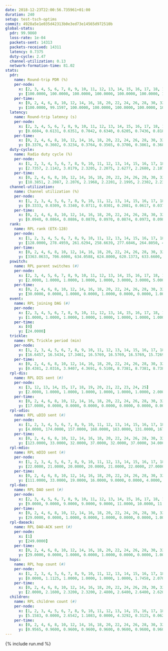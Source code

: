 ```yaml
---
date: 2018-12-23T22:00:56.735961+01:00
duration: 240
setup: test-tsch-optims
commit: 4928a5e1e035d42313b0e3ed73e14565d972510b
global-stats:
  pdr: 99.9860
  loss-rate: 1e-04
  packets-sent: 14313
  packets-received: 14311
  latency: 0.7375
  duty-cycle: 2.47
  channel-utilization: 0.13
  network-formation-time: 81.02
stats:
  pdr:
    name: Round-trip PDR (%)
    per-node:
      x: [2, 3, 4, 5, 6, 7, 8, 9, 10, 11, 12, 13, 14, 15, 16, 17, 18, 19, 20, 21, 22, 23, 24, 25]
      y: [100.0000, 100.0000, 100.0000, 100.0000, 100.0000, 100.0000, 100.0000, 99.8246, 100.0000, 100.0000, 100.0000, 99.8420, 100.0000, 100.0000, 100.0000, 100.0000, 100.0000, 100.0000, 100.0000, 100.0000, 100.0000, 100.0000, 100.0000, 100.0000]
    per-time:
      x: [0, 2, 4, 6, 8, 10, 12, 14, 16, 18, 20, 22, 24, 26, 28, 30, 32, 34, 36, 38, 40, 42, 44, 46, 48, 50, 52, 54, 56, 58, 60, 62, 64, 66, 68, 70, 72, 74, 76, 78, 80, 82, 84, 86, 88, 90, 92, 94, 96, 98, 100, 102, 104, 106, 108, 110, 112, 114, 116, 118, 120, 122, 124, 126, 128, 130, 132, 134, 136, 138, 140, 142, 144, 146, 148, 150, 152, 154, 156, 158, 160, 162, 164, 166, 168, 170, 172, 174, 176, 178, 180, 182, 184, 186, 188, 190, 192, 194, 196, 198, 200, 202, 204, 206, 208, 210, 212, 214, 216, 218, 220, 222, 224, 226, 228, 230, 232, 234, 236, 238]
      y: [100.0000, 99.1597, 100.0000, 100.0000, 100.0000, 100.0000, 100.0000, 100.0000, 100.0000, 99.1667, 100.0000, 100.0000, 100.0000, 100.0000, 100.0000, 100.0000, 100.0000, 100.0000, 100.0000, 100.0000, 100.0000, 100.0000, 100.0000, 100.0000, 100.0000, 100.0000, 100.0000, 100.0000, 100.0000, 100.0000, 100.0000, 100.0000, 100.0000, 100.0000, 100.0000, 100.0000, 100.0000, 100.0000, 100.0000, 100.0000, 100.0000, 100.0000, 100.0000, 100.0000, 100.0000, 100.0000, 100.0000, 100.0000, 100.0000, 100.0000, 100.0000, 100.0000, 100.0000, 100.0000, 100.0000, 100.0000, 100.0000, 100.0000, 100.0000, 100.0000, 100.0000, 100.0000, 100.0000, 100.0000, 100.0000, 100.0000, 100.0000, 100.0000, 100.0000, 100.0000, 100.0000, 100.0000, 100.0000, 100.0000, 100.0000, 100.0000, 100.0000, 100.0000, 100.0000, 100.0000, 100.0000, 100.0000, 100.0000, 100.0000, 100.0000, 100.0000, 100.0000, 100.0000, 100.0000, 100.0000, 100.0000, 100.0000, 100.0000, 100.0000, 100.0000, 100.0000, 100.0000, 100.0000, 100.0000, 100.0000, 100.0000, 100.0000, 100.0000, 100.0000, 100.0000, 100.0000, 100.0000, 100.0000, 100.0000, 100.0000, 100.0000, 100.0000, 100.0000, 100.0000, 100.0000, 100.0000, 100.0000, 100.0000, 100.0000, 100.0000]
  latency:
    name: Round-trip latency (s)
    per-node:
      x: [2, 3, 4, 5, 6, 7, 8, 9, 10, 11, 12, 13, 14, 15, 16, 17, 18, 19, 20, 21, 22, 23, 24, 25]
      y: [0.6604, 0.6131, 0.6351, 0.7042, 0.6340, 0.6205, 0.7436, 0.8185, 0.6428, 0.7163, 0.7444, 0.6570, 0.7123, 0.7397, 0.6986, 0.7355, 0.7745, 0.7407, 0.8296, 0.7649, 0.7687, 0.9378, 0.9394, 0.8657]
    per-time:
      x: [0, 2, 4, 6, 8, 10, 12, 14, 16, 18, 20, 22, 24, 26, 28, 30, 32, 34, 36, 38, 40, 42, 44, 46, 48, 50, 52, 54, 56, 58, 60, 62, 64, 66, 68, 70, 72, 74, 76, 78, 80, 82, 84, 86, 88, 90, 92, 94, 96, 98, 100, 102, 104, 106, 108, 110, 112, 114, 116, 118, 120, 122, 124, 126, 128, 130, 132, 134, 136, 138, 140, 142, 144, 146, 148, 150, 152, 154, 156, 158, 160, 162, 164, 166, 168, 170, 172, 174, 176, 178, 180, 182, 184, 186, 188, 190, 192, 194, 196, 198, 200, 202, 204, 206, 208, 210, 212, 214, 216, 218, 220, 222, 224, 226, 228, 230, 232, 234, 236, 238]
      y: [0.3376, 0.3602, 0.3234, 0.3764, 0.3565, 0.3700, 0.3861, 0.3683, 0.3919, 0.4002, 0.3462, 0.3471, 0.3415, 0.3605, 0.3722, 0.3256, 0.3212, 0.3180, 0.3271, 0.2991, 0.3260, 0.3326, 0.3126, 0.2970, 0.2799, 0.2944, 0.2974, 0.2924, 0.3135, 0.2917, 0.2934, 0.2979, 0.2971, 0.3078, 0.3031, 0.3101, 0.3119, 0.3417, 0.3108, 0.2984, 0.3021, 0.2972, 0.3218, 0.2968, 0.3124, 0.3278, 0.2940, 0.4188, 0.3763, 0.3225, 0.3202, 0.3438, 0.2970, 0.5275, 0.6054, 0.4864, 0.4084, 0.3013, 0.3543, 0.7204, 1.0066, 0.8140, 0.4840, 0.4988, 0.3643, 0.6897, 1.2377, 1.2044, 0.9959, 0.6603, 0.5732, 0.7674, 1.2267, 1.2330, 1.2759, 1.1569, 0.8595, 0.8620, 1.2494, 1.2128, 1.2486, 1.2577, 1.2351, 1.1998, 1.2418, 1.2387, 1.2476, 1.2581, 1.2638, 1.2548, 1.2328, 1.2428, 1.2312, 1.2464, 1.2326, 1.2466, 1.2563, 1.2541, 1.2425, 1.2538, 1.2610, 1.2570, 1.2363, 1.2340, 1.2447, 1.2451, 1.2690, 1.2563, 1.2072, 1.2205, 1.2400, 1.2449, 1.2519, 1.2589, 1.2321, 1.2243, 1.2345, 1.2490, 1.2172, 1.2735]
  duty-cycle:
    name: Radio duty cycle (%)
    per-node:
      x: [1, 2, 3, 4, 5, 6, 7, 8, 9, 10, 11, 12, 13, 14, 15, 16, 17, 18, 19, 20, 21, 22, 23, 24, 25]
      y: [2.7357, 2.1142, 3.0179, 2.3205, 2.2075, 2.6277, 2.2680, 2.1077, 2.0626, 2.1165, 2.1581, 2.2149, 2.3225, 2.2197, 2.5068, 2.3094, 2.3504, 2.3692, 2.3794, 2.3758, 2.2156, 2.3740, 2.2551, 2.4368, 2.4162]
    per-time:
      x: [0, 2, 4, 6, 8, 10, 12, 14, 16, 18, 20, 22, 24, 26, 28, 30, 32, 34, 36, 38, 40, 42, 44, 46, 48, 50, 52, 54, 56, 58, 60, 62, 64, 66, 68, 70, 72, 74, 76, 78, 80, 82, 84, 86, 88, 90, 92, 94, 96, 98, 100, 102, 104, 106, 108, 110, 112, 114, 116, 118, 120, 122, 124, 126, 128, 130, 132, 134, 136, 138, 140, 142, 144, 146, 148, 150, 152, 154, 156, 158, 160, 162, 164, 166, 168, 170, 172, 174, 176, 178, 180, 182, 184, 186, 188, 190, 192, 194, 196, 198, 200, 202, 204, 206, 208, 210, 212, 214, 216, 218, 220, 222, 224, 226, 228, 230, 232, 234, 236, 238, 240]
      y: [18.3851, 2.2087, 2.2076, 2.1968, 2.2201, 2.1995, 2.2302, 2.2343, 2.2246, 2.2526, 2.2156, 2.2285, 2.2179, 2.2138, 2.2485, 2.2374, 2.2031, 2.2073, 2.2104, 2.1959, 2.1883, 2.1938, 2.2123, 2.2193, 2.1730, 2.1734, 2.1788, 2.1940, 2.1934, 2.1988, 2.1845, 2.1847, 2.2039, 2.1949, 2.2133, 2.1821, 2.1886, 2.2112, 2.2065, 2.2026, 2.2083, 2.2072, 2.2136, 2.2108, 2.1822, 2.2025, 2.1978, 2.1986, 2.1901, 2.1947, 2.2001, 2.2188, 2.2063, 2.1897, 2.1904, 2.1894, 2.1940, 2.2062, 2.1936, 2.1973, 2.1819, 2.2075, 2.1724, 2.1873, 2.2053, 2.1945, 2.1912, 2.1872, 3.0502, 2.8275, 3.0405, 2.8109, 2.2005, 2.1802, 2.1812, 2.2108, 2.1918, 2.1916, 2.2033, 2.1919, 2.1933, 2.1885, 2.1959, 2.1793, 2.1875, 2.1965, 2.1911, 2.1892, 2.2070, 2.1961, 2.1973, 2.1814, 2.1884, 2.1994, 2.1956, 2.1912, 2.1876, 2.2034, 2.1900, 2.1852, 2.2031, 2.1866, 2.1938, 2.1814, 2.1790, 2.1871, 2.2033, 2.1985, 2.2033, 2.1795, 2.1872, 2.2085, 2.1934, 2.2010, 2.2073, 2.1777, 2.1899, 2.1804, 2.1774, 2.1605, null]
  channel-utilization:
    name: Channel utilization (%)
    per-node:
      x: [1, 2, 3, 4, 5, 6, 7, 8, 9, 10, 11, 12, 13, 14, 15, 16, 17, 18, 19, 20, 21, 22, 23, 24, 25]
      y: [0.3333, 0.0309, 0.3340, 0.0711, 0.0301, 0.2081, 0.0617, 0.0377, 0.0305, 0.0456, 0.0498, 0.0367, 0.0647, 0.0308, 0.2128, 0.0729, 0.0777, 0.0708, 0.0356, 0.0455, 0.0405, 0.0658, 0.0349, 0.0310, 0.0318]
    per-time:
      x: [0, 2, 4, 6, 8, 10, 12, 14, 16, 18, 20, 22, 24, 26, 28, 30, 32, 34, 36, 38, 40, 42, 44, 46, 48, 50, 52, 54, 56, 58, 60, 62, 64, 66, 68, 70, 72, 74, 76, 78, 80, 82, 84, 86, 88, 90, 92, 94, 96, 98, 100, 102, 104, 106, 108, 110, 112, 114, 116, 118, 120, 122, 124, 126, 128, 130, 132, 134, 136, 138, 140, 142, 144, 146, 148, 150, 152, 154, 156, 158, 160, 162, 164, 166, 168, 170, 172, 174, 176, 178, 180, 182, 184, 186, 188, 190, 192, 194, 196, 198, 200, 202, 204, 206, 208, 210, 212, 214, 216, 218, 220, 222, 224, 226, 228, 230, 232, 234, 236, 238, 240]
      y: [0.0940, 0.0864, 0.0886, 0.0870, 0.0970, 0.0874, 0.0973, 0.0980, 0.0939, 0.1072, 0.0925, 0.0970, 0.0921, 0.0896, 0.1002, 0.0973, 0.0858, 0.0867, 0.0890, 0.0844, 0.0805, 0.0831, 0.0874, 0.0889, 0.0761, 0.0752, 0.0770, 0.0818, 0.0828, 0.0831, 0.0793, 0.0779, 0.0845, 0.0803, 0.0867, 0.0783, 0.0808, 0.0867, 0.0860, 0.0860, 0.0848, 0.0846, 0.0857, 0.0848, 0.0781, 0.0854, 0.0826, 0.0832, 0.0803, 0.0795, 0.0820, 0.0878, 0.0849, 0.0802, 0.0795, 0.0797, 0.0823, 0.0852, 0.0804, 0.0819, 0.0765, 0.0854, 0.0742, 0.0800, 0.0849, 0.0830, 0.0812, 0.0789, 0.3783, 0.2446, 0.3425, 0.2487, 0.0806, 0.0781, 0.0787, 0.0859, 0.0793, 0.0789, 0.0839, 0.0813, 0.0814, 0.0798, 0.0832, 0.0774, 0.0793, 0.0820, 0.0791, 0.0786, 0.0856, 0.0821, 0.0829, 0.0782, 0.0791, 0.0819, 0.0793, 0.0790, 0.0787, 0.0842, 0.0799, 0.0784, 0.0836, 0.0787, 0.0797, 0.0771, 0.0768, 0.0799, 0.0840, 0.0834, 0.0843, 0.0763, 0.0781, 0.0858, 0.0802, 0.0856, 0.0868, 0.0785, 0.0813, 0.0779, 0.0780, 0.0712, null]
  rank:
    name: RPL rank (ETX-128)
    per-node:
      x: [1, 2, 3, 4, 5, 6, 7, 8, 9, 10, 11, 12, 13, 14, 15, 16, 17, 18, 19, 20, 21, 22, 23, 24, 25]
      y: [128.0000, 278.4959, 261.6294, 258.6639, 277.6846, 264.8050, 420.6502, 520.8642, 561.7796, 421.8279, 453.4523, 402.3648, 448.2140, 538.9878, 445.8770, 503.4795, 438.0620, 574.8049, 842.5347, 631.8607, 606.1286, 614.7409, 982.4739, 769.7131, 1006.5894]
    per-time:
      x: [0, 2, 4, 6, 8, 10, 12, 14, 16, 18, 20, 22, 24, 26, 28, 30, 32, 34, 36, 38, 40, 42, 44, 46, 48, 50, 52, 54, 56, 58, 60, 62, 64, 66, 68, 70, 72, 74, 76, 78, 80, 82, 84, 86, 88, 90, 92, 94, 96, 98, 100, 102, 104, 106, 108, 110, 112, 114, 116, 118, 120, 122, 124, 126, 128, 130, 132, 134, 136, 138, 140, 142, 144, 146, 148, 150, 152, 154, 156, 158, 160, 162, 164, 166, 168, 170, 172, 174, 176, 178, 180, 182, 184, 186, 188, 190, 192, 194, 196, 198, 200, 202, 204, 206, 208, 210, 212, 214, 216, 218, 220, 222, 224, 226, 228, 230, 232, 234, 236, 238, 240]
      y: [3363.0633, 706.6000, 634.0588, 624.8000, 620.1373, 633.6600, 629.1200, 606.4706, 594.8600, 610.5577, 636.5000, 623.3137, 588.1887, 561.6863, 571.6154, 556.6400, 573.4902, 564.4706, 549.4600, 548.8000, 515.3137, 523.7843, 512.0784, 491.1538, 471.1600, 467.6000, 461.0980, 455.5600, 460.5385, 455.0600, 452.3400, 451.1000, 448.4600, 446.7200, 446.2549, 436.6600, 437.4600, 445.1800, 443.9800, 445.0000, 444.8000, 443.4600, 460.3000, 464.1600, 463.5000, 458.6078, 452.3400, 449.1538, 440.4200, 440.5400, 442.8431, 442.4800, 441.4510, 440.5882, 439.4200, 437.9200, 437.1538, 434.6400, 430.7200, 447.1000, 455.0200, 454.9200, 458.6800, 461.3800, 475.8333, 452.5094, 449.3200, 443.1400, 331.8618, 273.8885, 276.7754, 288.3282, 438.8462, 435.0196, 430.9804, 429.0000, 428.1200, 428.6000, 430.1800, 428.9804, 427.4200, 431.0000, 424.0800, 425.2400, 424.7200, 425.4800, 429.9000, 433.0000, 436.4000, 450.4000, 445.4400, 444.8200, 464.5000, 452.8627, 440.2000, 433.6800, 435.4400, 443.3269, 434.4600, 432.0000, 429.2600, 429.6000, 434.9600, 438.8000, 437.3000, 438.2600, 443.0000, 450.5385, 438.6600, 445.7800, 448.3137, 442.6400, 440.1400, 438.7000, 444.7843, 440.6415, 431.1800, 428.4902, 437.9200, 439.6400, null]
  pswitch:
    name: RPL parent switches (#)
    per-node:
      x: [2, 3, 4, 5, 6, 7, 8, 9, 10, 11, 12, 13, 14, 15, 16, 17, 18, 19, 20, 21, 22, 23, 24, 25]
      y: [2.0000, 1.0000, 1.0000, 1.0000, 1.0000, 3.0000, 3.0000, 5.0000, 4.0000, 1.0000, 4.0000, 3.0000, 5.0000, 4.0000, 4.0000, 2.0000, 6.0000, 5.0000, 4.0000, 1.0000, 7.0000, 9.0000, 12.0000, 6.0000]
    per-time:
      x: [0, 2, 4, 6, 8, 10, 12, 14, 16, 18, 20, 22, 24, 26, 28, 30, 32, 34, 36, 38, 40, 42, 44, 46, 48, 50, 52, 54, 56, 58, 60, 62, 64, 66, 68, 70, 72, 74, 76, 78, 80, 82, 84, 86, 88, 90, 92, 94, 96, 98, 100, 102, 104, 106, 108, 110, 112, 114, 116, 118, 120, 122, 124, 126, 128, 130, 132, 134, 136, 138, 140, 142, 144, 146, 148, 150, 152, 154, 156, 158, 160, 162, 164, 166, 168, 170, 172, 174, 176, 178, 180, 182, 184, 186, 188, 190, 192, 194, 196, 198, 200, 202, 204, 206, 208, 210, 212, 214, 216, 218, 220, 222, 224, 226, 228, 230, 232, 234, 236]
      y: [30.0000, 0.0000, 1.0000, 0.0000, 1.0000, 0.0000, 0.0000, 1.0000, 0.0000, 2.0000, 2.0000, 1.0000, 3.0000, 1.0000, 2.0000, 0.0000, 1.0000, 1.0000, 0.0000, 0.0000, 1.0000, 1.0000, 1.0000, 2.0000, 0.0000, 0.0000, 1.0000, 0.0000, 2.0000, 0.0000, 0.0000, 0.0000, 0.0000, 0.0000, 1.0000, 0.0000, 0.0000, 0.0000, 0.0000, 1.0000, 0.0000, 0.0000, 0.0000, 0.0000, 0.0000, 1.0000, 0.0000, 2.0000, 0.0000, 0.0000, 1.0000, 0.0000, 1.0000, 1.0000, 0.0000, 0.0000, 2.0000, 0.0000, 0.0000, 0.0000, 0.0000, 0.0000, 0.0000, 0.0000, 4.0000, 3.0000, 0.0000, 0.0000, 0.0000, 0.0000, 0.0000, 0.0000, 2.0000, 1.0000, 1.0000, 0.0000, 0.0000, 0.0000, 0.0000, 1.0000, 0.0000, 1.0000, 0.0000, 0.0000, 0.0000, 0.0000, 0.0000, 0.0000, 0.0000, 0.0000, 0.0000, 0.0000, 4.0000, 1.0000, 0.0000, 0.0000, 0.0000, 2.0000, 0.0000, 1.0000, 0.0000, 0.0000, 0.0000, 0.0000, 0.0000, 0.0000, 1.0000, 2.0000, 0.0000, 0.0000, 1.0000, 0.0000, 0.0000, 0.0000, 1.0000, 3.0000, 0.0000, 1.0000, 0.0000]
  event:
    name: RPL joining DAG (#)
    per-node:
      x: [2, 3, 4, 5, 6, 7, 8, 9, 10, 11, 12, 13, 14, 15, 16, 17, 18, 19, 20, 21, 22, 23, 24, 25]
      y: [1.0000, 1.0000, 1.0000, 1.0000, 1.0000, 1.0000, 1.0000, 1.0000, 1.0000, 1.0000, 1.0000, 1.0000, 1.0000, 1.0000, 1.0000, 1.0000, 1.0000, 1.0000, 1.0000, 1.0000, 1.0000, 1.0000, 1.0000, 1.0000]
    per-time:
      x: [0]
      y: [24.0000]
  trickle:
    name: RPL Trickle period (min)
    per-node:
      x: [1, 2, 3, 4, 5, 6, 7, 8, 9, 10, 11, 12, 13, 14, 15, 16, 17, 18, 19, 20, 21, 22, 23, 24, 25]
      y: [16.6457, 16.5434, 17.3461, 16.5769, 16.5769, 16.5769, 15.7269, 16.5214, 16.5559, 16.3946, 16.5769, 16.5868, 16.4756, 16.5905, 16.4797, 16.5868, 16.4714, 16.5497, 16.5384, 16.4632, 16.5304, 16.5484, 16.5534, 16.6127, 16.5422]
    per-time:
      x: [0, 2, 4, 6, 8, 10, 12, 14, 16, 18, 20, 22, 24, 26, 28, 30, 32, 34, 36, 38, 40, 42, 44, 46, 48, 50, 52, 54, 56, 58, 60, 62, 64, 66, 68, 70, 72, 74, 76, 78, 80, 82, 84, 86, 88, 90, 92, 94, 96, 98, 100, 102, 104, 106, 108, 110, 112, 114, 116, 118, 120, 122, 124, 126, 128, 130, 132, 134, 136, 138, 140, 142, 144, 146, 148, 150, 152, 154, 156, 158, 160, 162, 164, 166, 168, 170, 172, 174, 176, 178, 180, 182, 184, 186, 188, 190, 192, 194, 196, 198, 200, 202, 204, 206, 208, 210, 212, 214, 216, 218, 220, 222, 224, 226, 228, 230, 232, 234, 236, 238, 240]
      y: [0.4381, 2.0316, 3.9407, 4.3691, 6.5108, 8.7381, 8.7381, 8.7381, 11.0100, 17.4763, 17.4763, 16.8177, 16.8992, 16.9623, 16.9721, 17.0394, 17.1336, 17.1336, 17.1267, 17.1267, 17.4763, 17.4763, 17.4763, 17.4763, 17.4763, 17.4763, 17.4763, 17.4763, 17.4763, 17.4763, 17.4763, 17.4763, 17.4763, 17.4763, 17.4763, 17.4763, 17.4763, 17.4763, 17.4763, 17.4763, 17.4763, 17.4763, 17.4763, 17.4763, 17.4763, 17.4763, 17.4763, 17.4763, 17.4763, 17.4763, 17.4763, 17.4763, 17.4763, 17.4763, 17.4763, 17.4763, 17.4763, 17.4763, 17.4763, 17.4763, 17.4763, 17.4763, 17.4763, 17.4763, 17.4763, 17.4763, 17.4763, 17.4763, 17.4763, 17.4763, 17.4763, 17.4763, 17.4763, 17.4763, 17.4763, 17.4763, 17.4763, 17.4763, 17.4763, 17.4763, 17.4763, 17.4763, 17.4763, 17.4763, 17.4763, 17.4763, 17.4763, 17.4763, 17.4763, 17.4763, 17.4763, 17.4763, 17.4763, 17.4763, 17.4763, 17.4763, 17.4763, 17.4763, 17.4763, 17.4763, 17.4763, 17.4763, 17.4763, 17.4763, 17.4763, 17.4763, 17.4763, 17.4763, 17.4763, 17.4763, 17.4763, 17.4763, 17.4763, 17.4763, 17.4763, 17.4763, 17.4763, 17.4763, 17.4763, 17.4763, null]
  rpl-dis:
    name: RPL DIS sent (#)
    per-node:
      x: [3, 12, 13, 14, 15, 17, 18, 19, 20, 21, 22, 23, 24, 25]
      y: [2.0000, 1.0000, 1.0000, 1.0000, 1.0000, 1.0000, 1.0000, 2.0000, 1.0000, 1.0000, 1.0000, 2.0000, 2.0000, 2.0000]
    per-time:
      x: [0, 2, 4, 6, 8, 10, 12, 14, 16, 18, 20, 22, 24, 26, 28, 30, 32, 34, 36, 38, 40, 42, 44, 46, 48, 50, 52, 54, 56, 58, 60, 62, 64, 66, 68, 70, 72, 74, 76, 78, 80, 82, 84, 86, 88, 90, 92, 94, 96, 98, 100, 102, 104, 106, 108, 110, 112, 114, 116, 118, 120, 122, 124, 126, 128, 130, 132, 134, 136, 138, 140]
      y: [17.0000, 0.0000, 0.0000, 0.0000, 0.0000, 0.0000, 0.0000, 0.0000, 0.0000, 0.0000, 0.0000, 0.0000, 0.0000, 0.0000, 0.0000, 0.0000, 0.0000, 0.0000, 0.0000, 0.0000, 0.0000, 0.0000, 0.0000, 0.0000, 0.0000, 0.0000, 0.0000, 0.0000, 0.0000, 0.0000, 0.0000, 0.0000, 0.0000, 0.0000, 0.0000, 0.0000, 0.0000, 0.0000, 0.0000, 0.0000, 0.0000, 0.0000, 0.0000, 0.0000, 0.0000, 0.0000, 0.0000, 0.0000, 0.0000, 0.0000, 0.0000, 0.0000, 0.0000, 0.0000, 0.0000, 0.0000, 0.0000, 0.0000, 0.0000, 0.0000, 0.0000, 0.0000, 0.0000, 0.0000, 0.0000, 0.0000, 0.0000, 0.0000, 0.0000, 1.0000, 1.0000]
  rpl-udio:
    name: RPL uDIO sent (#)
    per-node:
      x: [1, 2, 3, 4, 5, 6, 7, 8, 9, 10, 11, 12, 13, 14, 15, 16, 17, 18, 19, 20, 21, 22, 23, 24, 25]
      y: [4.0000, 174.0000, 157.0000, 168.0000, 163.0000, 131.0000, 167.0000, 170.0000, 164.0000, 171.0000, 160.0000, 163.0000, 160.0000, 160.0000, 156.0000, 161.0000, 173.0000, 170.0000, 171.0000, 165.0000, 165.0000, 172.0000, 166.0000, 169.0000, 162.0000]
    per-time:
      x: [0, 2, 4, 6, 8, 10, 12, 14, 16, 18, 20, 22, 24, 26, 28, 30, 32, 34, 36, 38, 40, 42, 44, 46, 48, 50, 52, 54, 56, 58, 60, 62, 64, 66, 68, 70, 72, 74, 76, 78, 80, 82, 84, 86, 88, 90, 92, 94, 96, 98, 100, 102, 104, 106, 108, 110, 112, 114, 116, 118, 120, 122, 124, 126, 128, 130, 132, 134, 136, 138, 140, 142, 144, 146, 148, 150, 152, 154, 156, 158, 160, 162, 164, 166, 168, 170, 172, 174, 176, 178, 180, 182, 184, 186, 188, 190, 192, 194, 196, 198, 200, 202, 204, 206, 208, 210, 212, 214, 216, 218, 220, 222, 224, 226, 228, 230, 232, 234, 236, 238, 240]
      y: [123.0000, 33.0000, 32.0000, 37.0000, 32.0000, 37.0000, 34.0000, 38.0000, 34.0000, 41.0000, 33.0000, 35.0000, 27.0000, 32.0000, 37.0000, 34.0000, 35.0000, 31.0000, 34.0000, 34.0000, 31.0000, 29.0000, 34.0000, 37.0000, 29.0000, 31.0000, 27.0000, 31.0000, 28.0000, 34.0000, 32.0000, 34.0000, 33.0000, 31.0000, 30.0000, 27.0000, 34.0000, 32.0000, 33.0000, 30.0000, 34.0000, 31.0000, 38.0000, 30.0000, 27.0000, 34.0000, 34.0000, 30.0000, 31.0000, 30.0000, 28.0000, 33.0000, 33.0000, 33.0000, 33.0000, 31.0000, 33.0000, 31.0000, 29.0000, 36.0000, 30.0000, 29.0000, 30.0000, 38.0000, 30.0000, 31.0000, 27.0000, 28.0000, 36.0000, 34.0000, 36.0000, 35.0000, 29.0000, 31.0000, 29.0000, 33.0000, 32.0000, 33.0000, 35.0000, 30.0000, 34.0000, 31.0000, 29.0000, 30.0000, 33.0000, 28.0000, 33.0000, 32.0000, 31.0000, 40.0000, 27.0000, 34.0000, 32.0000, 34.0000, 31.0000, 31.0000, 33.0000, 28.0000, 35.0000, 33.0000, 32.0000, 32.0000, 35.0000, 29.0000, 27.0000, 33.0000, 31.0000, 33.0000, 34.0000, 29.0000, 32.0000, 31.0000, 34.0000, 27.0000, 38.0000, 25.0000, 35.0000, 32.0000, 29.0000, 30.0000, 0.0000]
  rpl-mdio:
    name: RPL mDIO sent (#)
    per-node:
      x: [1, 2, 3, 4, 5, 6, 7, 8, 9, 10, 11, 12, 13, 14, 15, 16, 17, 18, 19, 20, 21, 22, 23, 24, 25]
      y: [22.0000, 21.0000, 20.0000, 20.0000, 21.0000, 22.0000, 27.0000, 22.0000, 20.0000, 23.0000, 21.0000, 21.0000, 22.0000, 21.0000, 21.0000, 20.0000, 20.0000, 21.0000, 20.0000, 23.0000, 20.0000, 21.0000, 21.0000, 21.0000, 20.0000]
    per-time:
      x: [0, 2, 4, 6, 8, 10, 12, 14, 16, 18, 20, 22, 24, 26, 28, 30, 32, 34, 36, 38, 40, 42, 44, 46, 48, 50, 52, 54, 56, 58, 60, 62, 64, 66, 68, 70, 72, 74, 76, 78, 80, 82, 84, 86, 88, 90, 92, 94, 96, 98, 100, 102, 104, 106, 108, 110, 112, 114, 116, 118, 120, 122, 124, 126, 128, 130, 132, 134, 136, 138, 140, 142, 144, 146, 148, 150, 152, 154, 156, 158, 160, 162, 164, 166, 168, 170, 172, 174, 176, 178, 180, 182, 184, 186, 188, 190, 192, 194, 196, 198, 200, 202, 204, 206, 208, 210, 212, 214, 216, 218, 220, 222, 224, 226, 228, 230, 232, 234, 236, 238, 240]
      y: [111.0000, 33.0000, 19.0000, 16.0000, 9.0000, 0.0000, 4.0000, 10.0000, 11.0000, 0.0000, 0.0000, 4.0000, 1.0000, 4.0000, 9.0000, 1.0000, 6.0000, 6.0000, 1.0000, 0.0000, 0.0000, 0.0000, 7.0000, 7.0000, 2.0000, 3.0000, 5.0000, 1.0000, 0.0000, 0.0000, 2.0000, 5.0000, 5.0000, 4.0000, 8.0000, 0.0000, 1.0000, 0.0000, 0.0000, 1.0000, 7.0000, 5.0000, 6.0000, 6.0000, 0.0000, 0.0000, 0.0000, 0.0000, 2.0000, 4.0000, 10.0000, 6.0000, 3.0000, 0.0000, 0.0000, 0.0000, 0.0000, 5.0000, 5.0000, 7.0000, 6.0000, 1.0000, 1.0000, 0.0000, 0.0000, 1.0000, 3.0000, 8.0000, 9.0000, 3.0000, 1.0000, 0.0000, 0.0000, 0.0000, 0.0000, 6.0000, 5.0000, 10.0000, 4.0000, 0.0000, 0.0000, 0.0000, 0.0000, 1.0000, 5.0000, 5.0000, 5.0000, 8.0000, 1.0000, 0.0000, 0.0000, 0.0000, 5.0000, 2.0000, 9.0000, 6.0000, 2.0000, 1.0000, 0.0000, 0.0000, 4.0000, 3.0000, 9.0000, 3.0000, 4.0000, 1.0000, 1.0000, 0.0000, 0.0000, 4.0000, 10.0000, 4.0000, 6.0000, 0.0000, 0.0000, 1.0000, 0.0000, 0.0000, 6.0000, 4.0000, 1.0000]
  rpl-dao:
    name: RPL DAO sent (#)
    per-node:
      x: [2, 3, 4, 5, 6, 7, 8, 9, 10, 11, 12, 13, 14, 15, 16, 17, 18, 19, 20, 21, 22, 23, 24, 25]
      y: [9.0000, 9.0000, 9.0000, 9.0000, 9.0000, 11.0000, 10.0000, 11.0000, 11.0000, 9.0000, 9.0000, 10.0000, 11.0000, 11.0000, 10.0000, 9.0000, 11.0000, 10.0000, 10.0000, 9.0000, 13.0000, 14.0000, 14.0000, 11.0000]
    per-time:
      x: [0, 2, 4, 6, 8, 10, 12, 14, 16, 18, 20, 22, 24, 26, 28, 30, 32, 34, 36, 38, 40, 42, 44, 46, 48, 50, 52, 54, 56, 58, 60, 62, 64, 66, 68, 70, 72, 74, 76, 78, 80, 82, 84, 86, 88, 90, 92, 94, 96, 98, 100, 102, 104, 106, 108, 110, 112, 114, 116, 118, 120, 122, 124, 126, 128, 130, 132, 134, 136, 138, 140, 142, 144, 146, 148, 150, 152, 154, 156, 158, 160, 162, 164, 166, 168, 170, 172, 174, 176, 178, 180, 182, 184, 186, 188, 190, 192, 194, 196, 198, 200, 202, 204, 206, 208, 210, 212, 214, 216, 218, 220, 222, 224, 226, 228, 230, 232, 234, 236]
      y: [29.0000, 0.0000, 1.0000, 0.0000, 1.0000, 0.0000, 0.0000, 1.0000, 0.0000, 2.0000, 2.0000, 1.0000, 3.0000, 1.0000, 14.0000, 1.0000, 1.0000, 1.0000, 0.0000, 0.0000, 1.0000, 1.0000, 2.0000, 4.0000, 1.0000, 1.0000, 1.0000, 1.0000, 11.0000, 2.0000, 1.0000, 0.0000, 1.0000, 0.0000, 2.0000, 0.0000, 2.0000, 2.0000, 1.0000, 3.0000, 1.0000, 1.0000, 1.0000, 10.0000, 1.0000, 1.0000, 1.0000, 2.0000, 1.0000, 0.0000, 2.0000, 1.0000, 2.0000, 3.0000, 1.0000, 2.0000, 3.0000, 9.0000, 0.0000, 2.0000, 0.0000, 2.0000, 0.0000, 0.0000, 4.0000, 2.0000, 3.0000, 3.0000, 2.0000, 1.0000, 0.0000, 8.0000, 2.0000, 2.0000, 1.0000, 0.0000, 0.0000, 0.0000, 2.0000, 2.0000, 3.0000, 3.0000, 2.0000, 1.0000, 1.0000, 5.0000, 3.0000, 0.0000, 3.0000, 0.0000, 0.0000, 0.0000, 3.0000, 2.0000, 2.0000, 2.0000, 3.0000, 2.0000, 1.0000, 1.0000, 8.0000, 0.0000, 2.0000, 0.0000, 0.0000, 0.0000, 3.0000, 3.0000, 2.0000, 2.0000, 2.0000, 3.0000, 0.0000, 1.0000, 9.0000, 2.0000, 1.0000, 1.0000, 0.0000]
  rpl-daoack:
    name: RPL DAO-ACK sent (#)
    per-node:
      x: [1]
      y: [249.0000]
    per-time:
      x: [0, 2, 4, 6, 8, 10, 12, 14, 16, 18, 20, 22, 24, 26, 28, 30, 32, 34, 36, 38, 40, 42, 44, 46, 48, 50, 52, 54, 56, 58, 60, 62, 64, 66, 68, 70, 72, 74, 76, 78, 80, 82, 84, 86, 88, 90, 92, 94, 96, 98, 100, 102, 104, 106, 108, 110, 112, 114, 116, 118, 120, 122, 124, 126, 128, 130, 132, 134, 136, 138, 140, 142, 144, 146, 148, 150, 152, 154, 156, 158, 160, 162, 164, 166, 168, 170, 172, 174, 176, 178, 180, 182, 184, 186, 188, 190, 192, 194, 196, 198, 200, 202, 204, 206, 208, 210, 212, 214, 216, 218, 220, 222, 224, 226, 228, 230, 232, 234, 236]
      y: [29.0000, 0.0000, 1.0000, 0.0000, 1.0000, 0.0000, 0.0000, 1.0000, 0.0000, 2.0000, 2.0000, 1.0000, 3.0000, 1.0000, 14.0000, 1.0000, 1.0000, 1.0000, 0.0000, 0.0000, 1.0000, 1.0000, 2.0000, 4.0000, 1.0000, 1.0000, 2.0000, 0.0000, 11.0000, 2.0000, 1.0000, 0.0000, 1.0000, 0.0000, 2.0000, 0.0000, 2.0000, 2.0000, 1.0000, 3.0000, 1.0000, 1.0000, 2.0000, 9.0000, 1.0000, 1.0000, 1.0000, 2.0000, 1.0000, 0.0000, 2.0000, 1.0000, 2.0000, 4.0000, 0.0000, 2.0000, 3.0000, 9.0000, 0.0000, 2.0000, 0.0000, 2.0000, 0.0000, 0.0000, 4.0000, 2.0000, 3.0000, 3.0000, 2.0000, 1.0000, 0.0000, 8.0000, 2.0000, 2.0000, 1.0000, 0.0000, 0.0000, 0.0000, 2.0000, 2.0000, 3.0000, 3.0000, 2.0000, 1.0000, 1.0000, 5.0000, 3.0000, 0.0000, 3.0000, 0.0000, 0.0000, 0.0000, 3.0000, 2.0000, 2.0000, 2.0000, 3.0000, 2.0000, 1.0000, 1.0000, 8.0000, 0.0000, 2.0000, 0.0000, 0.0000, 0.0000, 3.0000, 3.0000, 2.0000, 2.0000, 2.0000, 3.0000, 0.0000, 1.0000, 9.0000, 2.0000, 1.0000, 1.0000, 0.0000]
  hops:
    name: RPL hop count (#)
    per-node:
      x: [1, 2, 3, 4, 5, 6, 7, 8, 9, 10, 11, 12, 13, 14, 15, 16, 17, 18, 19, 20, 21, 22, 23, 24, 25]
      y: [0.0000, 1.1125, 1.0000, 1.0000, 1.0000, 1.0000, 1.7458, 2.0708, 3.0292, 2.0000, 2.0000, 2.0000, 2.0000, 2.9208, 2.1000, 2.3750, 2.0000, 3.0417, 3.0000, 3.2542, 3.1000, 3.2042, 4.0879, 4.2176, 4.1297]
    per-time:
      x: [0, 2, 4, 6, 8, 10, 12, 14, 16, 18, 20, 22, 24, 26, 28, 30, 32, 34, 36, 38, 40, 42, 44, 46, 48, 50, 52, 54, 56, 58, 60, 62, 64, 66, 68, 70, 72, 74, 76, 78, 80, 82, 84, 86, 88, 90, 92, 94, 96, 98, 100, 102, 104, 106, 108, 110, 112, 114, 116, 118, 120, 122, 124, 126, 128, 130, 132, 134, 136, 138, 140, 142, 144, 146, 148, 150, 152, 154, 156, 158, 160, 162, 164, 166, 168, 170, 172, 174, 176, 178, 180, 182, 184, 186, 188, 190, 192, 194, 196, 198, 200, 202, 204, 206, 208, 210, 212, 214, 216, 218, 220, 222, 224, 226, 228, 230, 232, 234, 236, 238]
      y: [2.0000, 2.1600, 2.3200, 2.3200, 2.4800, 2.6400, 2.6400, 2.6200, 2.6000, 2.5800, 2.5600, 2.5600, 2.5400, 2.5400, 2.5200, 2.5600, 2.5200, 2.4800, 2.3600, 2.3600, 2.2800, 2.3200, 2.3200, 2.3000, 2.2800, 2.2800, 2.2800, 2.2800, 2.2800, 2.2800, 2.2800, 2.2800, 2.2800, 2.2800, 2.3000, 2.3200, 2.3200, 2.3200, 2.3200, 2.3200, 2.3200, 2.3200, 2.3200, 2.3200, 2.3200, 2.2800, 2.2800, 2.2800, 2.2800, 2.2800, 2.3000, 2.3200, 2.2800, 2.2800, 2.2800, 2.2800, 2.2600, 2.2400, 2.2400, 2.2400, 2.2400, 2.2400, 2.2400, 2.2400, 2.2400, 2.2400, 2.2400, 2.2400, 2.2400, 2.2400, 2.2400, 2.2400, 2.2400, 2.2400, 2.2400, 2.2400, 2.2400, 2.2400, 2.2400, 2.2400, 2.2400, 2.2400, 2.2400, 2.2400, 2.2400, 2.2400, 2.2400, 2.2400, 2.2400, 2.2400, 2.2400, 2.2400, 2.2400, 2.2400, 2.2400, 2.2400, 2.2400, 2.2400, 2.2400, 2.2400, 2.2400, 2.2400, 2.2400, 2.2400, 2.2400, 2.2400, 2.2400, 2.2400, 2.2400, 2.2400, 2.2400, 2.2400, 2.2400, 2.2400, 2.2400, 2.2400, 2.2400, 2.2400, 2.2000, 2.2000]
  children:
    name: RPL children count (#)
    per-node:
      x: [1, 2, 3, 4, 5, 6, 7, 8, 9, 10, 11, 12, 13, 14, 15, 16, 17, 18, 19, 20, 21, 22, 23, 24, 25]
      y: [5.1583, 0.0000, 2.6542, 1.1083, 0.0000, 4.3292, 0.3125, 0.0625, 0.0000, 0.4458, 0.6292, 0.2000, 1.0208, 0.0000, 3.4250, 0.9458, 0.4167, 1.2250, 0.0460, 0.5125, 0.3083, 1.0333, 0.1506, 0.0000, 0.0000]
    per-time:
      x: [0, 2, 4, 6, 8, 10, 12, 14, 16, 18, 20, 22, 24, 26, 28, 30, 32, 34, 36, 38, 40, 42, 44, 46, 48, 50, 52, 54, 56, 58, 60, 62, 64, 66, 68, 70, 72, 74, 76, 78, 80, 82, 84, 86, 88, 90, 92, 94, 96, 98, 100, 102, 104, 106, 108, 110, 112, 114, 116, 118, 120, 122, 124, 126, 128, 130, 132, 134, 136, 138, 140, 142, 144, 146, 148, 150, 152, 154, 156, 158, 160, 162, 164, 166, 168, 170, 172, 174, 176, 178, 180, 182, 184, 186, 188, 190, 192, 194, 196, 198, 200, 202, 204, 206, 208, 210, 212, 214, 216, 218, 220, 222, 224, 226, 228, 230, 232, 234, 236, 238]
      y: [0.9565, 0.9600, 0.9600, 0.9600, 0.9600, 0.9600, 0.9600, 0.9600, 0.9600, 0.9600, 0.9600, 0.9600, 0.9600, 0.9600, 0.9600, 0.9600, 0.9600, 0.9600, 0.9600, 0.9600, 0.9600, 0.9600, 0.9600, 0.9600, 0.9600, 0.9600, 0.9600, 0.9600, 0.9600, 0.9600, 0.9600, 0.9600, 0.9600, 0.9600, 0.9600, 0.9600, 0.9600, 0.9600, 0.9600, 0.9600, 0.9600, 0.9600, 0.9600, 0.9600, 0.9600, 0.9600, 0.9600, 0.9600, 0.9600, 0.9600, 0.9600, 0.9600, 0.9600, 0.9600, 0.9600, 0.9600, 0.9600, 0.9600, 0.9600, 0.9600, 0.9600, 0.9600, 0.9600, 0.9600, 0.9600, 0.9600, 0.9600, 0.9600, 0.9600, 0.9600, 0.9600, 0.9600, 0.9600, 0.9600, 0.9600, 0.9600, 0.9600, 0.9600, 0.9600, 0.9600, 0.9600, 0.9600, 0.9600, 0.9600, 0.9600, 0.9600, 0.9600, 0.9600, 0.9600, 0.9600, 0.9600, 0.9600, 0.9600, 0.9600, 0.9600, 0.9600, 0.9600, 0.9600, 0.9600, 0.9600, 0.9600, 0.9600, 0.9600, 0.9600, 0.9600, 0.9600, 0.9600, 0.9600, 0.9600, 0.9600, 0.9600, 0.9600, 0.9600, 0.9600, 0.9600, 0.9600, 0.9600, 0.9600, 0.9600, 0.9600]
---
```


{% include run.md %}
